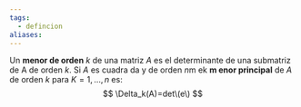 ```yaml
---
tags:
  - defincion
aliases:
---
```

Un **menor de orden** $k$ de una matriz $A$ es el determinante de una submatriz de A de orden $k$. Si $A$ es cuadra da y de orden $n$m ek **m enor principal** de $A$ de orden $k$ para $K=1,\dots, n$ es:
$$
\Delta_k(A)=det\(e\)
$$